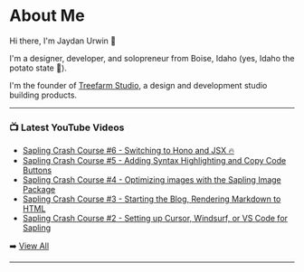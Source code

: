 # About Me

Hi there, I'm Jaydan Urwin 👋

I'm a designer, developer, and solopreneur from Boise, Idaho (yes, Idaho the potato state 🥔).

I'm the founder of [Treefarm Studio](https://treefarm.studio), a design and development studio building products.

--- 

### 📺 Latest YouTube Videos 
<!-- YOUTUBE:START -->
- [Sapling Crash Course #6 - Switching to Hono and JSX 🔥](https://www.youtube.com/watch?v=yFnrpXmP1l4)
- [Sapling Crash Course #5 - Adding Syntax Highlighting and Copy Code Buttons](https://www.youtube.com/watch?v=5QqNWiHXRUE)
- [Sapling Crash Course #4 - Optimizing images with the Sapling Image Package](https://www.youtube.com/watch?v=fUr13A_OAWM)
- [Sapling Crash Course #3 - Starting the Blog, Rendering Markdown to HTML](https://www.youtube.com/watch?v=7tIMnzo6fXI)
- [Sapling Crash Course #2 - Setting up Cursor, Windsurf, or VS Code for Sapling](https://www.youtube.com/watch?v=wuaM9JpFtMg)
<!-- YOUTUBE:END --> 

➡️ [View All](https://youtube.com/@JaydanUrwin) 

---

<!--
**jaydanurwin/jaydanurwin** is a ✨ _special_ ✨ repository because its `README.md` (this file) appears on your GitHub profile.

Here are some ideas to get you started:

- 🔭 I’m currently working on ...
- 🌱 I’m currently learning ...
- 👯 I’m looking to collaborate on ...
- 🤔 I’m looking for help with ...
- 💬 Ask me about ...
- 📫 How to reach me: ...
- 😄 Pronouns: ...
- ⚡ Fun fact: ...
-->
